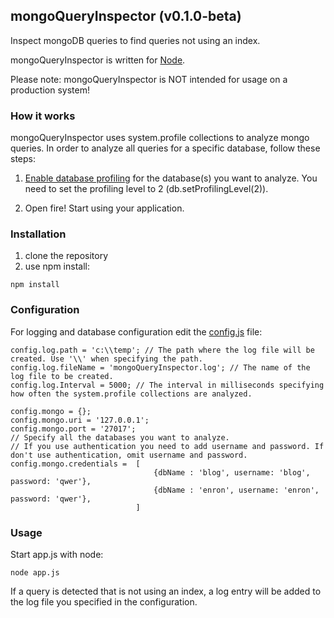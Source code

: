 ## mongoQueryInspector (v0.1.0-beta)
Inspect mongoDB queries to find queries not using an index.

mongoQueryInspector is written for [Node](http://www.nodejs.org/).

Please note: mongoQueryInspector is NOT intended for usage on a production system!

### How it works

mongoQueryInspector uses system.profile collections to analyze mongo queries. 
In order to analyze all queries for a specific database, follow these steps:

1. [Enable database profiling](http://docs.mongodb.org/manual/tutorial/manage-the-database-profiler/) for the database(s) you want to analyze. You need to set the profiling level to 2 (db.setProfilingLevel(2)).

2. Open fire! Start using your application.


### Installation

1. clone the repository
2. use npm install:
```
npm install
```

### Configuration

For logging and database configuration edit the [config.js](https://github.com/meckert/mongoQueryInspector/blob/master/config.js) file:
```
config.log.path = 'c:\\temp'; // The path where the log file will be created. Use '\\' when specifying the path.
config.log.fileName = 'mongoQueryInspector.log'; // The name of the log file to be created.
config.log.Interval = 5000; // The interval in milliseconds specifying how often the system.profile collections are analyzed.

config.mongo = {};
config.mongo.uri = '127.0.0.1';
config.mongo.port = '27017';
// Specify all the databases you want to analyze.
// If you use authentication you need to add username and password. If don't use authentication, omit username and password.
config.mongo.credentials =  [
								{dbName : 'blog', username: 'blog', password: 'qwer'},
								{dbName : 'enron', username: 'enron', password: 'qwer'},
							]
```

### Usage

Start app.js with node:
```
node app.js
```

If a query is detected that is not using an index, a log entry will be added to the log file you specified in the configuration.
